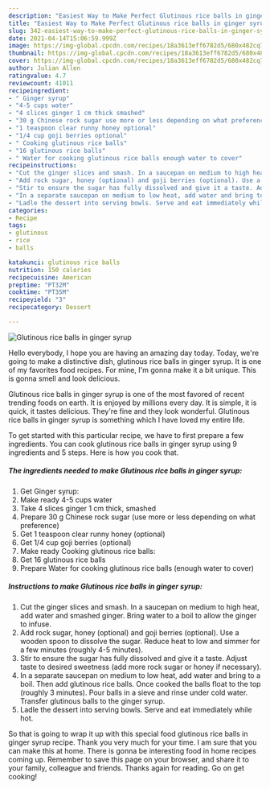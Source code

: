 ```yaml
---
description: "Easiest Way to Make Perfect Glutinous rice balls in ginger syrup"
title: "Easiest Way to Make Perfect Glutinous rice balls in ginger syrup"
slug: 342-easiest-way-to-make-perfect-glutinous-rice-balls-in-ginger-syrup
date: 2021-04-14T15:06:59.999Z
image: https://img-global.cpcdn.com/recipes/18a3613eff6782d5/680x482cq70/glutinous-rice-balls-in-ginger-syrup-recipe-main-photo.jpg
thumbnail: https://img-global.cpcdn.com/recipes/18a3613eff6782d5/680x482cq70/glutinous-rice-balls-in-ginger-syrup-recipe-main-photo.jpg
cover: https://img-global.cpcdn.com/recipes/18a3613eff6782d5/680x482cq70/glutinous-rice-balls-in-ginger-syrup-recipe-main-photo.jpg
author: Julian Allen
ratingvalue: 4.7
reviewcount: 41011
recipeingredient:
- " Ginger syrup"
- "4-5 cups water"
- "4 slices ginger 1 cm thick smashed"
- "30 g Chinese rock sugar use more or less depending on what preference"
- "1 teaspoon clear runny honey optional"
- "1/4 cup goji berries optional"
- " Cooking glutinous rice balls"
- "16 glutinous rice balls"
- " Water for cooking glutinous rice balls enough water to cover"
recipeinstructions:
- "Cut the ginger slices and smash. In a saucepan on medium to high heat, add water and smashed ginger. Bring water to a boil to allow the ginger to infuse."
- "Add rock sugar, honey (optional) and goji berries (optional). Use a wooden spoon to dissolve the sugar. Reduce heat to low and simmer for a few minutes (roughly 4-5 minutes)."
- "Stir to ensure the sugar has fully dissolved and give it a taste. Adjust taste to desired sweetness (add more rock sugar or honey if necessary)."
- "In a separate saucepan on medium to low heat, add water and bring to a boil. Then add glutinous rice balls. Once cooked the balls float to the top (roughly 3 minutes). Pour balls in a sieve and rinse under cold water. Transfer glutinous balls to the ginger syrup."
- "Ladle the dessert into serving bowls. Serve and eat immediately while hot."
categories:
- Recipe
tags:
- glutinous
- rice
- balls

katakunci: glutinous rice balls 
nutrition: 150 calories
recipecuisine: American
preptime: "PT32M"
cooktime: "PT35M"
recipeyield: "3"
recipecategory: Dessert

---
```



![Glutinous rice balls in ginger syrup](https://img-global.cpcdn.com/recipes/18a3613eff6782d5/680x482cq70/glutinous-rice-balls-in-ginger-syrup-recipe-main-photo.jpg)

Hello everybody, I hope you are having an amazing day today. Today, we're going to make a distinctive dish, glutinous rice balls in ginger syrup. It is one of my favorites food recipes. For mine, I'm gonna make it a bit unique. This is gonna smell and look delicious.

Glutinous rice balls in ginger syrup is one of the most favored of recent trending foods on earth. It is enjoyed by millions every day. It is simple, it is quick, it tastes delicious. They're fine and they look wonderful. Glutinous rice balls in ginger syrup is something which I have loved my entire life.




To get started with this particular recipe, we have to first prepare a few ingredients. You can cook glutinous rice balls in ginger syrup using 9 ingredients and 5 steps. Here is how you cook that.

<!--inarticleads1-->

##### The ingredients needed to make Glutinous rice balls in ginger syrup:

1. Get  Ginger syrup:
1. Make ready 4-5 cups water
1. Take 4 slices ginger 1 cm thick, smashed
1. Prepare 30 g Chinese rock sugar (use more or less depending on what preference)
1. Get 1 teaspoon clear runny honey (optional)
1. Get 1/4 cup goji berries (optional)
1. Make ready  Cooking glutinous rice balls:
1. Get 16 glutinous rice balls
1. Prepare  Water for cooking glutinous rice balls (enough water to cover)




<!--inarticleads2-->

##### Instructions to make Glutinous rice balls in ginger syrup:

1. Cut the ginger slices and smash. In a saucepan on medium to high heat, add water and smashed ginger. Bring water to a boil to allow the ginger to infuse.
1. Add rock sugar, honey (optional) and goji berries (optional). Use a wooden spoon to dissolve the sugar. Reduce heat to low and simmer for a few minutes (roughly 4-5 minutes).
1. Stir to ensure the sugar has fully dissolved and give it a taste. Adjust taste to desired sweetness (add more rock sugar or honey if necessary).
1. In a separate saucepan on medium to low heat, add water and bring to a boil. Then add glutinous rice balls. Once cooked the balls float to the top (roughly 3 minutes). Pour balls in a sieve and rinse under cold water. Transfer glutinous balls to the ginger syrup.
1. Ladle the dessert into serving bowls. Serve and eat immediately while hot.




So that is going to wrap it up with this special food glutinous rice balls in ginger syrup recipe. Thank you very much for your time. I am sure that you can make this at home. There is gonna be interesting food in home recipes coming up. Remember to save this page on your browser, and share it to your family, colleague and friends. Thanks again for reading. Go on get cooking!
